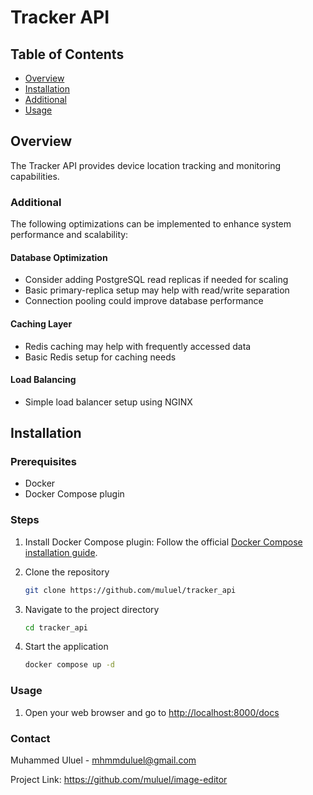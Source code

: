 # Tracker API

## Table of Contents

- [Overview](#overview)
- [Installation](#installation)
- [Additional](#additional)
- [Usage](#usage)

## Overview

The Tracker API provides device location tracking and monitoring capabilities.

### Additional

The following optimizations can be implemented to enhance system performance and scalability:

#### Database Optimization

- Consider adding PostgreSQL read replicas if needed for scaling
- Basic primary-replica setup may help with read/write separation
- Connection pooling could improve database performance

#### Caching Layer

- Redis caching may help with frequently accessed data
- Basic Redis setup for caching needs

#### Load Balancing

- Simple load balancer setup using NGINX

## Installation

### Prerequisites

- Docker
- Docker Compose plugin

### Steps

1. Install Docker Compose plugin:
   Follow the official [Docker Compose installation guide](https://docs.docker.com/compose/install/).

2. Clone the repository

    ```sh
    git clone https://github.com/muluel/tracker_api
    ```

3. Navigate to the project directory

    ```sh
    cd tracker_api
    ```

4. Start the application

    ```sh
    docker compose up -d
    ```

### Usage

1. Open your web browser and go to
    <http://localhost:8000/docs>

### Contact

Muhammed Uluel - <mhmmduluel@gmail.com>

Project Link: <https://github.com/muluel/image-editor>
